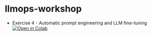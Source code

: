 # llmops-workshop


* Exercise 4 - Automatic prompt engineering and LLM fine-tuning [![Open in Colab](https://colab.research.google.com/assets/colab-badge.svg)](https://colab.research.google.com/github/getindata/llmops-workshop/blob/workshop-prep/04-ape-and-fine-tuning.ipynb)
